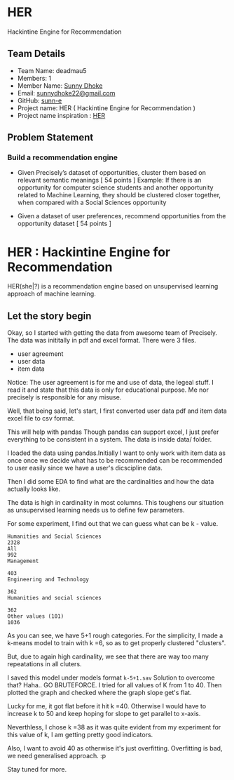 # HER
 Hackintine Engine for Recommendation
 
 ## Team Details

- Team Name: deadmau5
- Members: 1
- Member Name: [Sunny Dhoke](https://linkedin.com/in/sunn-e)
- Email: sunnydhoke22@gmail.com
- GitHub: [sunn-e](https://github.com/sunn-e)
- Project name: HER ( Hackintine Engine for Recommendation )
- Project name inspiration : [HER](https://www.imdb.com/title/tt1798709/)
## Problem Statement

### Build a recommendation engine

- Given Precisely’s dataset of opportunities, cluster them based on relevant semantic meanings [ 54 points ]
Example: If there is an opportunity for computer science students and another opportunity related to Machine Learning, they should be clustered closer together, when compared with a Social Sciences opportunity

-  Given a dataset of user preferences, recommend opportunities from the opportunity dataset [ 54 points ]

# HER : Hackintine Engine for Recommendation

HER(she|?) is a recommendation engine based on unsupervised learning approach of machine learning. 

## Let the story begin

Okay, so I started with getting the data from awesome team of Precisely. The data was inititally in pdf and excel format. There were 3 files. 
- user agreement
- user data
- item data

Notice: The user agreement is for me and use of data, the legeal stuff. I read it and state that this data is only for educational purpose. Me nor precisely is responsible for any misuse.

Well, that being said, let's start, I first converted user data pdf and item data excel file to csv format.

This will help with pandas Though pandas can support excel, I just prefer everything to be consistent in a system. The data is inside data/ folder. 

I loaded the data using pandas.Initially I want to only work with item data as once once we decide what has to be recommended can be recommended to user easily since we have a user's dicscipline data.


Then I did some EDA to find what are the cardinalities and how the data actually looks like. 

The data is high in cardinality in most columns. This toughens our situation as unsupervised learning needs us to define few parameters.

For some experiment, I find out that we can guess what can be k - value. 
```
Humanities and Social Sciences	
2328
All	
992
Management	
 
403
Engineering and Technology	
 
362
Humanities and social sciences	
 
362
Other values (101)	
1036 

```
As you can see, we have 5+1 rough categories. For the simplicity, I made a k-means model to train with k =6, so as to get properly clustered "clusters".

But, due to again high cardinality, we see that there are way too many repeatations in all cluters. 

I saved this model under models format `k-5+1.sav`
Solution to overcome that? 
Haha.. GO BRUTEFORCE. I tried for all values of K from 1 to 40. 
Then plotted the graph and checked where the graph slope get's flat.

Lucky for me, it got flat before it hit k =40. Otherwise I would have to increase k to 50 and keep hoping for slope to get parallel to x-axis.

Neverthless, I chose k =38 as it was quite evident from my experiment for this value of k, I am getting pretty good indicators.

Also, I want to avoid 40 as otherwise it's just overfitting. Overfitting is bad, we need generalised approach. :p

Stay tuned for more. 

